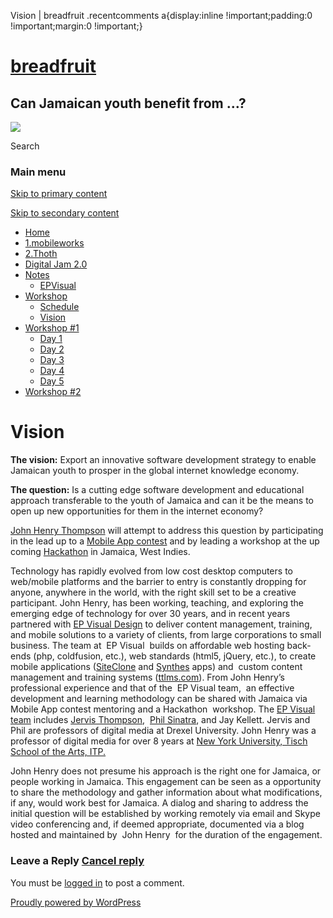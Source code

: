   Vision | breadfruit    .recentcomments a{display:inline !important;padding:0 !important;margin:0 !important;}

[breadfruit](http://j4u2.com/breadfruit-static/ "breadfruit")
=============================================================

Can Jamaican youth benefit from …?
----------------------------------

 [![](http://j4u2.com/breadfruit-static/wp-content/uploads/2012/04/vecr-1000x288.jpeg)](http://j4u2.com/breadfruit-static/) 

Search  

### Main menu

[Skip to primary content](#content "Skip to primary content")

[Skip to secondary content](#secondary "Skip to secondary content")

*   [Home](http://j4u2.com/breadfruit-static/)
*   [1.mobileworks](http://j4u2.com/breadfruit-static/mobileworks/)
*   [2.Thoth](http://j4u2.com/breadfruit-static/thoth/)
*   [Digital Jam 2.0](http://j4u2.com/breadfruit-static/digi-jam/)
*   [Notes](http://j4u2.com/breadfruit-static/notes/)
    *   [EPVisual](http://j4u2.com/breadfruit-static/notes/ep-visual/)
*   [Workshop](http://j4u2.com/breadfruit-static/workshop/)
    *   [Schedule](http://j4u2.com/breadfruit-static/workshop/schedule/)
    *   [Vision](http://j4u2.com/breadfruit-static/workshop/vision-page/)
*   [Workshop #1](http://j4u2.com/breadfruit-static/workshop-1/)
    *   [Day 1](http://j4u2.com/breadfruit-static/workshop-1/day-1/)
    *   [Day 2](http://j4u2.com/breadfruit-static/workshop-1/day-2/)
    *   [Day 3](http://j4u2.com/breadfruit-static/workshop-1/day-3/)
    *   [Day 4](http://j4u2.com/breadfruit-static/workshop-1/day-4/)
    *   [Day 5](http://j4u2.com/breadfruit-static/workshop-1/day-5/)
*   [Workshop #2](http://j4u2.com/breadfruit-static/workshop-2/)

Vision
======

**The vision:** Export an innovative software development strategy to enable Jamaican youth to prosper in the global internet knowledge economy.

**The question:** Is a cutting edge software development and educational approach transferable to the youth of Jamaica and can it be the means to open up new opportunities for them in the internet economy?

[John Henry Thompson](http://www.johnhenrythompson.com/bio) will attempt to address this question by participating in the lead up to a [Mobile App contest](http://digijam.biz/profiles/blogs/worldbank-app-competition) and by leading a workshop at the up coming [Hackathon](http://en.wikipedia.org/wiki/Hackathon) in Jamaica, West Indies.

Technology has rapidly evolved from low cost desktop computers to web/mobile platforms and the barrier to entry is constantly dropping for anyone, anywhere in the world, with the right skill set to be a creative participant. John Henry, has been working, teaching, and exploring the emerging edge of technology for over 30 years, and in recent years partnered with [EP Visual Design](http://epvisual.com) to deliver content management, training, and mobile solutions to a variety of clients, from large corporations to small business. The team at  EP Visual  builds on affordable web hosting back-ends (php, coldfusion, etc.), web standards (html5, jQuery, etc.), to create mobile applications ([SiteClone](http://itunes.apple.com/us/app/siteclone-browser/id363383408?mt=8) and [Synthes](http://itunes.apple.com/us/app/synthes/id394817085?mt=8) apps) and  custom content management and training systems ([ttlms.com](http://ttlms.com)). From John Henry’s professional experience and that of the  EP Visual team,  an effective development and learning methodology can be shared with Jamaica via Mobile App contest mentoring and a Hackathon  workshop. The [EP Visual team](http://j4u2.com/breadfruit-static/ep-visual/) includes [Jervis Thompson](http://www.jervo.com),  [Phil Sinatra](http://www.philsinatra.com/), and Jay Kellett. Jervis and Phil are professors of digital media at Drexel University. John Henry was a professor of digital media for over 8 years at [New York University, Tisch School of the Arts, ITP.](http://itp.nyu.edu/itp/)

John Henry does not presume his approach is the right one for Jamaica, or people working in Jamaica. This engagement can be seen as a opportunity to share the methodology and gather information about what modifications, if any, would work best for Jamaica. A dialog and sharing to address the initial question will be established by working remotely via email and Skype video conferencing and, if deemed appropriate, documented via a blog  hosted and maintained by  John Henry  for the duration of the engagement.

### Leave a Reply [Cancel reply](/breadfruit/workshop/vision-page/#respond)

You must be [logged in](http://j4u2.com/breadfruit-static/wp-login.php) to post a comment.

[Proudly powered by WordPress](http://wordpress.org/ "Semantic Personal Publishing Platform")